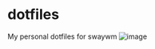 # dotfiles
My personal dotfiles for swaywm
![image](https://github.com/T-Dynamos/dotfiles/assets/68729523/09e5c2bb-25ff-40e4-8130-320b4c544533)

